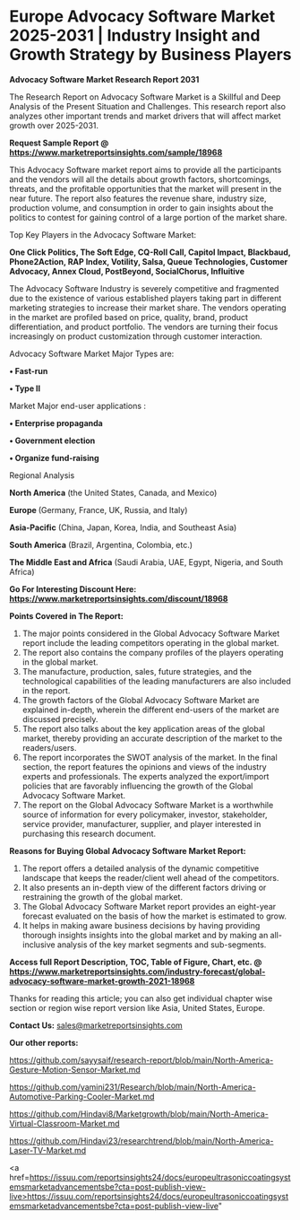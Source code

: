 # Europe Advocacy Software Market 2025-2031 | Industry Insight and Growth Strategy by Business Players

<strong>Advocacy Software Market Research Report 2031</strong>

The Research Report on Advocacy Software Market is a Skillful and Deep Analysis of the Present Situation and Challenges. This research report also analyzes other important trends and market drivers that will affect market growth over 2025-2031.

<strong>Request Sample Report @ <a href=https://www.marketreportsinsights.com/sample/18968>https://www.marketreportsinsights.com/sample/18968</a></strong>

This Advocacy Software market report aims to provide all the participants and the vendors will all the details about growth factors, shortcomings, threats, and the profitable opportunities that the market will present in the near future. The report also features the revenue share, industry size, production volume, and consumption in order to gain insights about the politics to contest for gaining control of a large portion of the market share.

Top Key Players in the Advocacy Software Market:

<strong>One Click Politics, The Soft Edge, CQ-Roll Call, Capitol Impact, Blackbaud, Phone2Action, RAP Index, Votility, Salsa, Queue Technologies, Customer Advocacy, Annex Cloud, PostBeyond, SocialChorus, Influitive</strong>

The Advocacy Software Industry is severely competitive and fragmented due to the existence of various established players taking part in different marketing strategies to increase their market share. The vendors operating in the market are profiled based on price, quality, brand, product differentiation, and product portfolio. The vendors are turning their focus increasingly on product customization through customer interaction.

Advocacy Software Market Major Types are:

<strong>• Fast-run

• Type II</strong>

Market Major end-user applications :

<strong>• Enterprise propaganda

• Government election

• Organize fund-raising</strong>

Regional Analysis

</u><strong><b>North America</b></strong> (the United States, Canada, and Mexico)

<strong><b>Europe </b></strong>(Germany, France, UK, Russia, and Italy)

<strong><b>Asia-Pacific</b></strong> (China, Japan, Korea, India, and Southeast Asia)

<strong><b>South America</b></strong> (Brazil, Argentina, Colombia, etc.)

<strong><b>The Middle East and Africa</b></strong> (Saudi Arabia, UAE, Egypt, Nigeria, and South Africa)

<strong>Go For Interesting Discount Here: <a href=https://www.marketreportsinsights.com/discount/18968>https://www.marketreportsinsights.com/discount/18968</a></strong>

<strong>Points Covered in The Report:</strong>
<ol>
  <li>The major points considered in the Global Advocacy Software Market report include the leading competitors operating in the global market.</li>
  <li>The report also contains the company profiles of the players operating in the global market.</li>
  <li>The manufacture, production, sales, future strategies, and the technological capabilities of the leading manufacturers are also included in the report.</li>
  <li>The growth factors of the Global Advocacy Software Market are explained in-depth, wherein the different end-users of the market are discussed precisely.</li>
  <li>The report also talks about the key application areas of the global market, thereby providing an accurate description of the market to the readers/users.</li>
  <li>The report incorporates the SWOT analysis of the market. In the final section, the report features the opinions and views of the industry experts and professionals. The experts analyzed the export/import policies that are favorably influencing the growth of the Global Advocacy Software Market.</li>
  <li>The report on the Global Advocacy Software Market is a worthwhile source of information for every policymaker, investor, stakeholder, service provider, manufacturer, supplier, and player interested in purchasing this research document.</li>
</ol>
<strong>Reasons for Buying Global Advocacy Software Market Report:</strong>

<ol>
  <li>The report offers a detailed analysis of the dynamic competitive landscape that keeps the reader/client well ahead of the competitors.</li>
  <li>It also presents an in-depth view of the different factors driving or restraining the growth of the global market.</li>
  <li>The Global Advocacy Software Market report provides an eight-year forecast evaluated on the basis of how the market is estimated to grow.</li>
  <li>It helps in making aware business decisions by having providing thorough insights insights into the global market and by making an all-inclusive analysis of the key market segments and sub-segments.</li>
</ol>
<strong>Access full Report Description, TOC, Table of Figure, Chart, etc. @ <a href=https://www.marketreportsinsights.com/industry-forecast/global-advocacy-software-market-growth-2021-18968>https://www.marketreportsinsights.com/industry-forecast/global-advocacy-software-market-growth-2021-18968</a></strong>


Thanks for reading this article; you can also get individual chapter wise section or region wise report version like Asia, United States, Europe.

<strong>Contact Us:</strong>
sales@marketreportsinsights.com

<strong>Our other reports:</strong>

<a href=https://github.com/sayysaif/research-report/blob/main/North-America-Gesture-Motion-Sensor-Market.md>https://github.com/sayysaif/research-report/blob/main/North-America-Gesture-Motion-Sensor-Market.md</a>

<a href=https://github.com/yamini231/Research/blob/main/North-America-Automotive-Parking-Cooler-Market.md>https://github.com/yamini231/Research/blob/main/North-America-Automotive-Parking-Cooler-Market.md</a>

<a href=https://github.com/Hindavi8/Marketgrowth/blob/main/North-America-Virtual-Classroom-Market.md>https://github.com/Hindavi8/Marketgrowth/blob/main/North-America-Virtual-Classroom-Market.md</a>

<a href=https://github.com/Hindavi23/researchtrend/blob/main/North-America-Laser-TV-Market.md>https://github.com/Hindavi23/researchtrend/blob/main/North-America-Laser-TV-Market.md</a>

<a href=https://issuu.com/reportsinsights24/docs/europeultrasoniccoatingsystemsmarketadvancementsbe?cta=post-publish-view-live>https://issuu.com/reportsinsights24/docs/europeultrasoniccoatingsystemsmarketadvancementsbe?cta=post-publish-view-live</a>"
